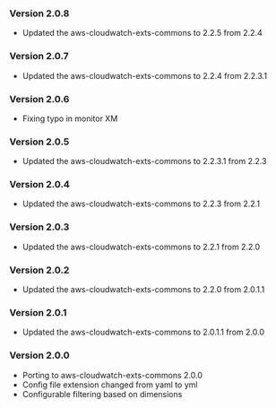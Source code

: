 ### Version 2.0.8
* Updated the aws-cloudwatch-exts-commons to 2.2.5 from 2.2.4

### Version 2.0.7
* Updated the aws-cloudwatch-exts-commons to 2.2.4 from 2.2.3.1

### Version 2.0.6
* Fixing typo in monitor XM

### Version 2.0.5
* Updated the aws-cloudwatch-exts-commons to 2.2.3.1 from 2.2.3

### Version 2.0.4
* Updated the aws-cloudwatch-exts-commons to 2.2.3 from 2.2.1

### Version 2.0.3
* Updated the aws-cloudwatch-exts-commons to 2.2.1 from 2.2.0

### Version 2.0.2
* Updated the aws-cloudwatch-exts-commons to 2.2.0 from 2.0.1.1

### Version 2.0.1
* Updated the aws-cloudwatch-exts-commons to 2.0.1.1 from 2.0.0

### Version 2.0.0
* Porting to aws-cloudwatch-exts-commons 2.0.0
* Config file extension changed from yaml to yml
* Configurable filtering based on dimensions


